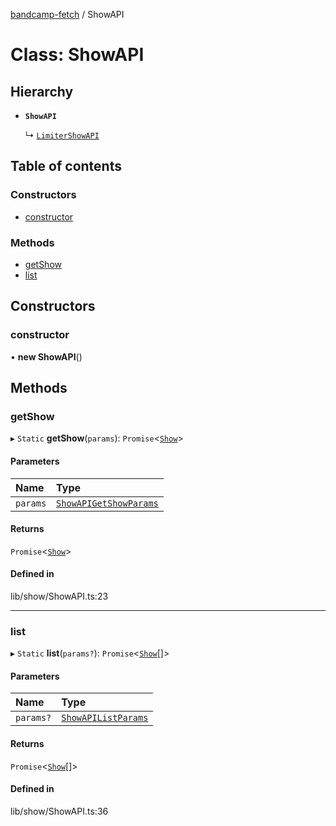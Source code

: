 [bandcamp-fetch](../README.md) / ShowAPI

# Class: ShowAPI

## Hierarchy

- **`ShowAPI`**

  ↳ [`LimiterShowAPI`](LimiterShowAPI.md)

## Table of contents

### Constructors

- [constructor](ShowAPI.md#constructor)

### Methods

- [getShow](ShowAPI.md#getshow)
- [list](ShowAPI.md#list)

## Constructors

### constructor

• **new ShowAPI**()

## Methods

### getShow

▸ `Static` **getShow**(`params`): `Promise`<[`Show`](../interfaces/Show.md)\>

#### Parameters

| Name | Type |
| :------ | :------ |
| `params` | [`ShowAPIGetShowParams`](../interfaces/ShowAPIGetShowParams.md) |

#### Returns

`Promise`<[`Show`](../interfaces/Show.md)\>

#### Defined in

lib/show/ShowAPI.ts:23

___

### list

▸ `Static` **list**(`params?`): `Promise`<[`Show`](../interfaces/Show.md)[]\>

#### Parameters

| Name | Type |
| :------ | :------ |
| `params?` | [`ShowAPIListParams`](../interfaces/ShowAPIListParams.md) |

#### Returns

`Promise`<[`Show`](../interfaces/Show.md)[]\>

#### Defined in

lib/show/ShowAPI.ts:36
